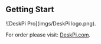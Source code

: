 ## Getting Start  
![DeskPi Pro](imgs/DeskPi logo.png).

For order please visit: [DeskPi.com](https://www.deskpi.com/).

